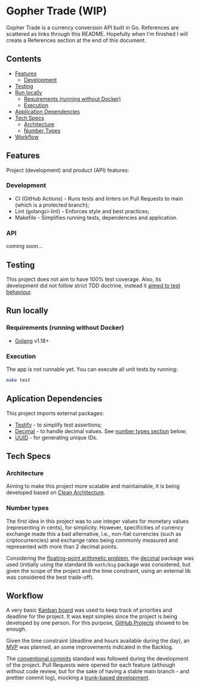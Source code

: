 # Gopher Trade (WIP)

Gopher Trade is a currency conversion API built in Go. References are scattered as links through this README. Hopefully when I'm finished I will create a References section at the end of this document.

## Contents

* [Features](#features)
  * [Development](#development)
* [Testing](#testing)
* [Run locally](#run-locally)
  * [Requirements (running without Docker)](#requirements-running-without-docker)
  * [Execution](#execution)
* [Application Dependencies](#aplication-dependencies)
* [Tech Specs](#tech-specs)
  * [Architecture](#architecture)
  * [Number Types](#number-types)
* [Workflow](#workflow)

## Features

Project (development) and product (API) features:

### Development

* CI (GitHub Actions) - Runs tests and linters on Pull Requests to main (which is a protected branch);
* Lint (golangci-lint) - Enforces style and best practices;
* Makefile - Simplifies running tests, dependencies and application.

### API

coming soon...

## Testing

This project does not aim to have 100% test coverage. Also, its development did not follow strict TDD doctrine, instead it [aimed to test behaviour](https://dave.cheney.net/paste/absolute-unit-test-london-gophers.pdf).

## Run locally

### Requirements (running without Docker)

* [Golang](https://go.dev/dl/) v1.18+

### Execution

The app is not runnable yet. You can execute all unit tests by running:

```bash
make test
```

## Aplication Dependencies

This project imports external packages:

* [Testify](https://github.com/stretchr/testify) - to simplify test assertions;
* [Decimal](https://github.com/shopspring/decimal) - to handle decimal values. See [number types section](#number-types) below;
* [UUID]("https://github.com/google/uuid") - for generating unique IDs.

## Tech Specs

### Architecture

Aiming to make this project more scalable and maintainable, it is being developed based on [Clean Architecture](https://blog.cleancoder.com/uncle-bob/2012/08/13/the-clean-architecture.html).

### Number types

The first idea in this project was to use integer values for monetary values (representing in cents), for simplicity. However, specificities of currency exchange made this a bad alternative, i.e., non-fiat currencies (such as criptocurrencies) and exchange rates being commonly measured and represented with more than 2 decimal points.

Considering the [floating-point arithmetic problem](https://floating-point-gui.de/), the [decimal](https://pkg.go.dev/github.com/shopspring/decimal) package was used (initially using the standard lib `math/big` package was considered, but given the scope of the project and the time constraint, using an external lib was considered the best trade-off).

## Workflow

A very basic [Kanban board](https://www.atlassian.com/agile/kanban/boards) was used to keep track of priorities and deadline for the project. It was kept simples since the project is being developed by one person. For this purpose, [GitHub Projects](https://docs.github.com/en/issues/planning-and-tracking-with-projects) showed to be enough.

Given the time constraint (deadline and hours available during the day), an [MVP](https://www.productplan.com/glossary/minimum-viable-product/#:~:text=A%20minimum%20viable%20product%2C%20or,iterate%20and%20improve%20the%20product.) was planned, an some improvements indicated in the Backlog.

The [conventional commits](https://www.conventionalcommits.org/en/v1.0.0/) standard was followed during the development of the project. Pull Requests were opened for each feature (although without code review, but for the sake of having a stable main branch - and prettier commit log), mocking a [trunk-based development](https://www.atlassian.com/continuous-delivery/continuous-integration/trunk-based-development).
